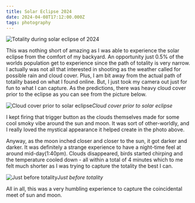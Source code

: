 ```yaml
---
title: Solar Eclipse 2024
date: 2024-04-08T17:12:00.000Z
tags: photography
---
```

![Totality during solar eclipse of 2024](https://ucarecdn.com/3f2891ca-caf2-45ed-8481-3cbde77e8213/-/format/auto/-/quality/smart_retina/-/stretch/off/-/resize/1200x/)

This was nothing short of amazing as I was able to experience the solar eclipse from the comfort of my backyard. An opportunity just 0.5% of the worlds population get to experience since the path of totality is very narrow. I actually was not all that interested in shooting as the weather called for possible rain and cloud cover. Plus, I am bit away from the actual path of totality based on what I found online. But, I just took my camera out just for fun to what I can capture. As the predictions, there was heavy cloud cover prior to the eclipse as you can see from the picture below.

![Cloud cover prior to solar eclipse](https://ucarecdn.com/6546bcf8-66ec-46cc-8edb-7b0644c145e2/-/format/auto/-/quality/smart_retina/-/stretch/off/-/resize/1200x/)_Cloud cover prior to solar eclipse_

I kept firing that trigger button as the clouds themselves made for some cool smoky vibe around the sun and moon. It was sort of other-worldly, and I really loved the mystical appearance it helped create in the photo above. 

A﻿nyway, as the moon inched closer and closer to the sun, it got darker and darker. It was definitely a strange experience to have a night-time feel at around mid-day(1:40pm). Clouds disappeared, birds started chirping and the temperature cooled down - all within a total of 4 minutes which to me felt much shorter as I was trying to capture the totality the best I can.

![Just before totality](https://ucarecdn.com/a0bc3bb2-ad21-45a3-9917-5473385a9784/-/format/auto/-/quality/smart_retina/-/stretch/off/-/resize/1200x/)_Just before totality_

A﻿ll in all, this was a very humbling experience to capture the coincidental meet of sun and moon.